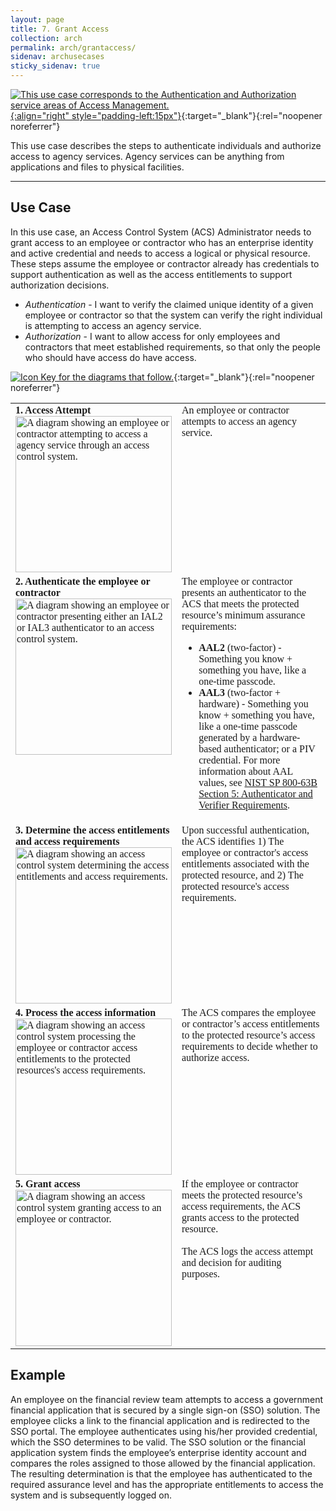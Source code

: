 ```yaml
---
layout: page
title: 7. Grant Access
collection: arch
permalink: arch/grantaccess/
sidenav: archusecases
sticky_sidenav: true
---
```


[![This use case corresponds to the Authentication and Authorization service areas of Access Management.](../../assets/arch/usecases/Access-AuthnAuthz.png){:align="right" style="padding-left:15px"}](../../assets/arch/usecases/Access-AuthnAuthz.png){:target="_blank"}{:rel="noopener noreferrer"}

This use case describes the steps to authenticate individuals and authorize access to agency services. Agency services can be anything from applications and files to physical facilities.

---

## Use Case

In this use case, an Access Control System (ACS) Administrator needs to grant access to an employee or contractor who has an enterprise identity and active credential and needs to access a logical or physical resource. These steps assume the employee or contractor already has credentials to support authentication as well as the access entitlements to support authorization decisions.

- *Authentication* - I want to verify the claimed unique identity of a given employee or contractor  so that the system can verify the right individual is attempting to access an agency service. 
- *Authorization* - I want to allow access for only employees and contractors that meet established requirements, so that only the people who should have access do have access.

[![Icon Key for the diagrams that follow.](../../assets/arch/usecases/7-IconKey.png)](../../assets/arch/usecases/7-IconKey.png){:target="_blank"}{:rel="noopener noreferrer"}

<style>

td {
  font-family: "Cambria", "Georgia", "Times New Roman", "Times", serif;
  vertical-align:top;
}

</style>

<table>
  <tr>
    <td style="width:250px;border:0px;"><strong>1. Access Attempt</strong> <br> <a href="../../assets/arch/usecases/7-1.png" target="_blank" rel="noopener noreferrer"><img src="../../assets/arch/usecases/7-1.png" width="250" alt="A diagram showing an employee or contractor attempting to access a agency service through an access control system."></a></td>
    <td style="border:0px;">An employee or contractor attempts to access an agency service.</td>
  </tr>
  <tr>
    <td style="width:250px;border:0px;"><strong>2. Authenticate the employee or contractor</strong> <br> <a href="../../assets/arch/usecases/7-2.png" target="_blank" rel="noopener noreferrer"><img src="../../assets/arch/usecases/7-2.png" width="250" alt="A diagram showing an employee or contractor presenting either an IAL2 or IAL3 authenticator to an access control system."></a></td>
    <td style="border:0px;">The employee or contractor presents an authenticator to the ACS that meets the protected resource’s minimum assurance requirements:<ul><li><strong>AAL2</strong> (two-factor) - Something you know + something you have, like a one-time passcode.</li><li><strong>AAL3</strong> (two-factor + hardware) - Something you know + something you have, like a one-time passcode generated by a hardware-based authenticator; or a PIV credential. For more information about AAL values, see <a href="https://pages.nist.gov/800-63-3/sp800-63b.html#sec5" target="_blank">NIST SP 800-63B Section 5: Authenticator and Verifier Requirements</a>.</li></ul></td>
  </tr>
  <tr>
    <td style="width:250px;border:0px;"><strong>3. Determine the access entitlements and access requirements</strong> <br> <a href="../../assets/arch/usecases/7-3.png" target="_blank" rel="noopener noreferrer"><img src="../../assets/arch/usecases/7-3.png" width="250" alt="A diagram showing an access control system determining the access entitlements and access requirements."></a></td>
    <td style="border:0px;">Upon successful authentication, the ACS identifies 1) The employee or contractor's access entitlements associated with the protected resource, and 2) The protected resource's access requirements.</td>
  </tr>
  <tr>
    <td style="width:250px;border:0px;"><strong>4. Process the access information</strong> <br> <a href="../../assets/arch/usecases/7-4.png" target="_blank" rel="noopener noreferrer"><img src="../../assets/arch/usecases/7-4.png" width="250" alt="A diagram showing an access control system processing the employee or contractor access entitlements to the protected resources's access requirements."></a></td>
    <td style="border:0px;">The ACS compares the employee or contractor’s access entitlements to the protected resource’s access requirements to decide whether to authorize access.</td>
  </tr>
  <tr>
    <td style="width:250px;border:0px;"><strong>5. Grant access</strong> <br> <a href="../../assets/arch/usecases/7-5.png" target="_blank" rel="noopener noreferrer"><img src="../../assets/arch/usecases/7-5.png" width="250" alt="A diagram showing an access control system granting access to an employee or contractor."></a></td>
    <td style="border:0px;"> If the employee or contractor meets the protected resource’s access requirements, the ACS grants access to the protected resource.<br><br>The ACS logs the access attempt and decision for auditing purposes.</td>
  </tr>
</table>

## Example

An employee on the financial review team attempts to access a government financial application that is secured by a single sign-on (SSO) solution. The employee clicks a link to the financial application and is redirected to the SSO portal. The employee authenticates using his/her provided credential, which the SSO determines to be valid. The SSO solution or the financial application system finds the employee’s enterprise identity account and compares the roles assigned to those allowed by the financial application. The resulting determination is that the employee has authenticated to the required assurance level and has the appropriate entitlements to access the system and is subsequently logged on.
